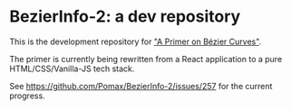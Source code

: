 # BezierInfo-2: a dev repository

This is the development repository for ["A Primer on Bézier Curves"](https://pomax.github.io.bezierinfo).

The primer is currently being rewritten from a React application to a pure HTML/CSS/Vanilla-JS tech stack.

See https://github.com/Pomax/BezierInfo-2/issues/257 for the current progress.
